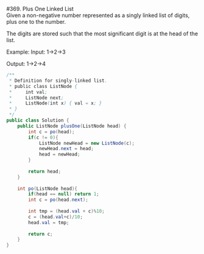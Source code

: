 #369. Plus One Linked List  
Given a non-negative number represented as a singly linked list of digits, plus one to the number.

The digits are stored such that the most significant digit is at the head of the list.

Example:
Input:
1->2->3

Output:
1->2->4

```java
/**
 * Definition for singly-linked list.
 * public class ListNode {
 *     int val;
 *     ListNode next;
 *     ListNode(int x) { val = x; }
 * }
 */
public class Solution {
    public ListNode plusOne(ListNode head) {
        int c = po(head);
        if(c != 0){
            ListNode newHead = new ListNode(c);
            newHead.next = head;
            head = newHead;
        }
        
        return head;
    }
    
    int po(ListNode head){
        if(head == null) return 1;
        int c = po(head.next);
        
        int tmp = (head.val + c)%10;
        c = (head.val+c)/10;
        head.val = tmp;
        
        return c;
    }
}
```
